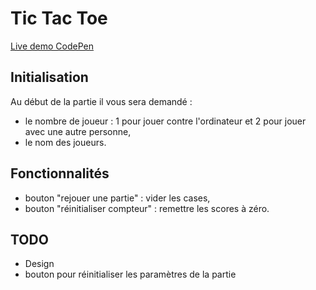 # Tic Tac Toe

[Live demo CodePen](https://codepen.io/sivango/pen/jGMOWo)

## Initialisation
Au début de la partie il vous sera demandé :
- le nombre de joueur : 1 pour jouer contre l'ordinateur et 2 pour jouer avec une autre personne,
- le nom des joueurs.

## Fonctionnalités
- bouton "rejouer une partie" : vider les cases,
- bouton "réinitialiser compteur" : remettre les scores à zéro.

## TODO
- Design
- bouton pour réinitialiser les paramètres de la partie
